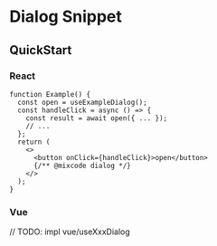 # Dialog Snippet

## QuickStart

### React

```tsx
function Example() {
  const open = useExampleDialog();
  const handleClick = async () => {
    const result = await open({ ... });
    // ...
  };
  return (
    <>
      <button onClick={handleClick}>open</button>
      {/** @mixcode dialog */}
    </>
  );
}
```

### Vue

// TODO: impl vue/useXxxDialog
